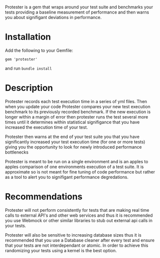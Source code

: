 Protester is a gem that wraps around your test suite and benchmarks your tests providing a baseline measurement of performance and then warns you about signifigant deviations in performance.

# Installation

Add the following to your Gemfile:
```
gem 'protester'
```
and run `bundle install`

# Description

Protester records each test execution time in a series of yml files.  Then when you update your code Protester compares your new test execution benchmark to its previously recorded benchmark.  If the new execution is longer within a margin of error then protester runs the test several more times until it determines within statistical signifigance that you have increased the execution time of your test.

Protester then warns at the end of your test suite you that you have significantly increased your test execution time (for one or more tests) giving you the opportunity to look for newly introduced performance bottlenecks

Protester is meant to be run on a single environment and is an apples to apples comparison of one environments execution of a test suite.  It is approximate so is not meant for fine tuning of code performance but rather as a tool to alert you to signifigant performance degredations.

# Recommendations

Protester will not perform consistently for tests that are making real time calls to external  API's and other web services and thus it is recommended you use Webmock or other similar libraries to stub out external api calls in your tests.

Protester will also be sensitive to increasing database sizes thus it is recommended that you use a Database cleaner after every test and ensure that your tests are not interdependant or atomic.  In order to achieve this randomizing your tests using a kernel is the best option.